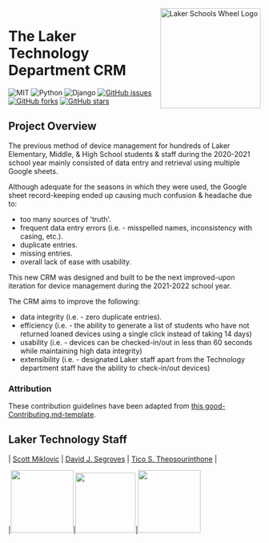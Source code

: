 <a href="https://lakerschools.org/">
    <img
    src="https://res.cloudinary.com/tico-cloudinary/image/upload/v1625233650/laker-tech-crm/laker_wheel_logo_sm_xljucn.png"
    title="Laker Schools Wheel Logo" width="200" align="right">
</a>

# The Laker Technology Department CRM

![MIT](https://img.shields.io/badge/License-MIT-brightgreen.svg)
![Python](https://img.shields.io/badge/Python-v3.9.2-blue)
![Django](https://img.shields.io/badge/Django-v3.2.5-orange)
[![GitHub issues](https://img.shields.io/github/issues/ticotheps/laker-tech-crm/issues)](https://github.com//ticotheps/laker-tech-crm/issues)
[![GitHub forks](https://img.shields.io/github/forks/ticotheps/laker-tech-crm)](https://github.com/ticotheps/laker-tech-crm/network)
[![GitHub stars](https://img.shields.io/github/stars/ticotheps/laker-tech-crm)](https://github.com/ticotheps/laker-tech-crm/stargazers)

## Project Overview

The previous method of device management for hundreds of Laker Elementary, Middle, & High School
students & staff during the 2020-2021 school year mainly consisted of data entry
and retrieval using multiple Google sheets. 

Although adequate for the seasons in which they were used, the Google sheet
record-keeping ended up causing much confusion & headache due to: 
- too many sources of 'truth'.
- frequent data entry errors (i.e. - misspelled names, inconsistency with casing, etc.).
- duplicate entries.
- missing entries.
- overall lack of ease with usability. 

This new CRM was designed and built to be the next improved-upon iteration for
device management during the 2021-2022 school year. 

The CRM aims to improve the following:
- data integrity (i.e. - zero duplicate entries).
- efficiency (i.e. - the ability to generate a list of students who have not
  returned loaned devices using a single click instead of taking 14 days) 
- usability (i.e. - devices can be checked-in/out in less than 60 seconds while
  maintaining high data integrity)
- extensibility (i.e. - designated Laker staff apart from the Technology
  department staff have the ability to check-in/out devices)


### Attribution

These contribution guidelines have been adapted from [this good-Contributing.md-template](https://gist.github.com/PurpleBooth/b24679402957c63ec426).

## Laker Technology Staff

|     [Scott Miklovic](https://www.linkedin.com/in/scott-miklovic-7120b992/)
|     [David J. Segroves](https://www.linkedin.com/in/david-segroves-466b4a1ab/)
|     [Tico S. Thepsourinthone](https://www.linkedin.com/in/ticotheps/)     |
 
|[<img src="https://res.cloudinary.com/tico-cloudinary/image/upload/v1625235287/laker-tech-crm/scott_avatar_yiofxp.jpg" width= "125" height="auto" style="object-fit:cover; overflow:hidden;" />](https://www.linkedin.com/in/scott-miklovic-7120b992/)|[<img src="https://res.cloudinary.com/tico-cloudinary/image/upload/v1625235288/laker-tech-crm/david_avatar_ebdp22.png" width= "120" height="auto" style="object-fit:cover; overflow:hidden;" />](https://www.linkedin.com/in/david-segroves-466b4a1ab/)|[<img src="https://res.cloudinary.com/tico-cloudinary/image/upload/v1625235288/laker-tech-crm/tico_avatar_jixtex.png" width= "125" height="auto" style="object-fit:cover; overflow:hidden;"  />](https://www.linkedin.com/in/ticotheps/)
